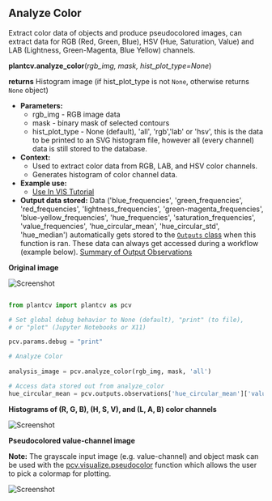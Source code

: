 ## Analyze Color

Extract color data of objects and produce pseudocolored images, can extract data for RGB (Red, Green, Blue), HSV (Hue, Saturation, Value) and LAB (Lightness, Green-Magenta, Blue Yellow) channels.

**plantcv.analyze_color**(*rgb_img, mask, hist_plot_type=None*)

**returns** Histogram image (if hist_plot_type is not `None`, otherwise returns `None` object)   

- **Parameters:**  
    - rgb_img - RGB image data
    - mask - binary mask of selected contours
    - hist_plot_type - None (default), 'all', 'rgb','lab' or 'hsv', this is the data to be printed to an SVG histogram file, however all (every channel) data is still stored to the database.
- **Context:**
    - Used to extract color data from RGB, LAB, and HSV color channels.
    - Generates histogram of color channel data. 
- **Example use:**
    - [Use In VIS Tutorial](vis_tutorial.md)
- **Output data stored:**  Data ('blue_frequencies', 'green_frequencies', 'red_frequencies', 'lightness_frequencies', 'green-magenta_frequencies', 
    'blue-yellow_frequencies', 'hue_frequencies', 'saturation_frequencies', 'value_frequencies', 'hue_circular_mean', 'hue_circular_std', 'hue_median') 
    automatically gets stored to the [`Outputs` class](outputs.md) when this function is ran. 
    These data can always get accessed during a workflow (example below). [Summary of Output Observations](output_measurements.md#summary-of-output-observations)

**Original image**

![Screenshot](img/documentation_images/analyze_color/original_image.jpg)

```python

from plantcv import plantcv as pcv

# Set global debug behavior to None (default), "print" (to file), 
# or "plot" (Jupyter Notebooks or X11)

pcv.params.debug = "print"

# Analyze Color
    
analysis_image = pcv.analyze_color(rgb_img, mask, 'all')

# Access data stored out from analyze_color
hue_circular_mean = pcv.outputs.observations['hue_circular_mean']['value']

```

**Histograms of (R, G, B), (H, S, V), and (L, A, B) color channels**

![Screenshot](img/documentation_images/analyze_color/color_histogram.jpg)

**Pseudocolored value-channel image**

**Note:** The grayscale input image (e.g. value-channel) and object mask can be used with the [pcv.visualize.pseudocolor](visualize_pseudocolor.md) function
which allows the user to pick a colormap for plotting.

![Screenshot](img/documentation_images/analyze_color/pseudocolored_value_image.jpg)
